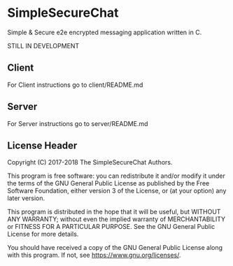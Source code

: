 <h1>SimpleSecureChat</h1>

 Simple & Secure e2e encrypted messaging application written in C.
 
 STILL IN DEVELOPMENT

<h2>Client</h2> 
  For Client instructions go to client/README.md
<h2>Server</h2>
  For Server instructions go to server/README.md

<h2>License Header</h2>
  <SimpleSecureChat Client/Server - E2E encrypted messaging application written in C>
  Copyright (C) 2017-2018 The SimpleSecureChat Authors. <kping0> 

  This program is free software: you can redistribute it and/or modify
  it under the terms of the GNU General Public License as published by
  the Free Software Foundation, either version 3 of the License, or
  (at your option) any later version.

  This program is distributed in the hope that it will be useful,
  but WITHOUT ANY WARRANTY; without even the implied warranty of
  MERCHANTABILITY or FITNESS FOR A PARTICULAR PURPOSE.  See the
  GNU General Public License for more details.

  You should have received a copy of the GNU General Public License
  along with this program.  If not, see <https://www.gnu.org/licenses/>.
